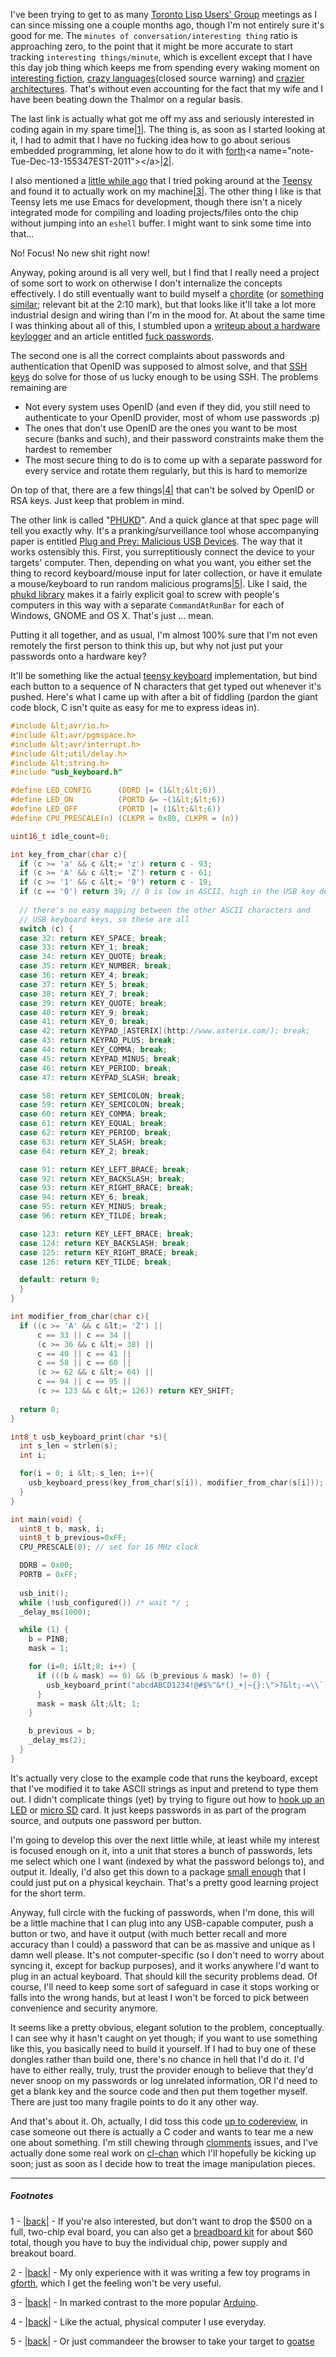 I've been trying to get to as many [Toronto Lisp Users' Group](http://www.lisptoronto.org/past-meetings/discussion-meeting-november-2011) meetings as I can since missing one a couple months ago, though I'm not entirely sure it's good for me. The `minutes of conversation/interesting thing` ratio is approaching zero, to the point that it might be more accurate to start tracking `interesting things/minute`, which is excellent except that I have this day job thing which keeps me from spending every waking moment on [interesting fiction](http://english.lem.pl/), [crazy languages](http://www.rebol.org/)(closed source warning) and [crazier architectures](http://www.greenarraychips.com/home/products/). That's without even accounting for the fact that my wife and I have been beating down the Thalmor on a regular basis.

The last link is actually what got me off my ass and seriously interested in coding again in my spare time<a name="note-Tue-Dec-13-155321EST-2011"></a>[|1|](#foot-Tue-Dec-13-155321EST-2011). The thing is, as soon as I started looking at it, I had to admit that I have no fucking idea how to go about serious embedded programming, let alone how to do it with [forth](http://en.wikipedia.org/wiki/Forth_(programming_language))<a name="note-Tue-Dec-13-155347EST-2011"></a>[|2|](#foot-Tue-Dec-13-155347EST-2011).

I also mentioned a [little while ago](http://langnostic.blogspot.com/2011/11/false-alarm-also-teensy.html) that I tried poking around at the [Teensy](http://www.pjrc.com/teensy/) and found it to actually work on my machine<a name="note-Tue-Dec-13-155401EST-2011"></a>[|3|](#foot-Tue-Dec-13-155401EST-2011). The other thing I like is that Teensy lets me use Emacs for development, though there isn't a nicely integrated mode for compiling and loading projects/files onto the chip without jumping into an `eshell` buffer. I might want to sink some time into that...

No! Focus! No new shit right now!

Anyway, poking around is all very well, but I find that I really need a project of some sort to work on otherwise I don't internalize the concepts effectively. I do still eventually want to build myself a [chordite](http://chordite.com/) (or [something similar](http://www.youtube.com/watch?v=URqYG-iMcTY); relevant bit at the 2:10 mark), but that looks like it'll take a lot more industrial design and wiring than I'm in the mood for. At about the same time I was thinking about all of this, I stumbled upon a [writeup about a hardware keylogger](http://www.irongeek.com/i.php?page=security/homemade-hardware-keylogger-phukd) and an article entitled [fuck passwords](http://me.veekun.com/blog/2011/12/04/fuck-passwords/).

The second one is all the correct complaints about passwords and authentication that OpenID was supposed to almost solve, and that [SSH keys](http://linuxproblem.org/art_9.html) do solve for those of us lucky enough to be using SSH. The problems remaining are


-   Not every system uses OpenID (and even if they did, you still need to authenticate to your OpenID provider, most of whom use passwords :p)
-   The ones that don't use OpenID are the ones you want to be most secure (banks and such), and their password constraints make them the hardest to remember
-   The most secure thing to do is to come up with a separate password for every service and rotate them regularly, but this is hard to memorize


On top of that, there are a few things<a name="note-Tue-Dec-13-155549EST-2011"></a>[|4|](#foot-Tue-Dec-13-155549EST-2011) that can't be solved by OpenID or RSA keys. Just keep that problem in mind.

The other link is called "[PHUKD](http://www.irongeek.com/i.php?page=security/homemade-hardware-keylogger-phukd)". And a quick glance at that spec page will tell you exactly why. It's a pranking/surveillance tool whose accompanying paper is entitled [Plug and Prey: Malicious USB Devices](http://www.irongeek.com/i.php?page=security/plug-and-prey-malicious-usb-devices). The way that it works ostensibly this. First, you surreptitiously connect the device to your targets' computer. Then, depending on what you want, you either set the thing to record keyboard/mouse input for later collection, or have it emulate a mouse/keyboard to run random malicious programs<a name="note-Tue-Dec-13-155701EST-2011"></a>[|5|](#foot-Tue-Dec-13-155701EST-2011). Like I said, the [phukd library](http://www.irongeek.com/i.php?page=security/programmable-hid-usb-keystroke-dongle#Programming_examples_and_my_PHUKD_library) makes it a fairly explicit goal to screw with people's computers in this way with a separate `CommandAtRunBar` for each of Windows, GNOME and OS X. That's just ... mean.

Putting it all together, and as usual, I'm almost 100% sure that I'm not even remotely the first person to think this up, but why not just put your passwords onto a hardware key?

It'll be something like the actual [teensy keyboard](http://www.pjrc.com/teensy/usb_keyboard.html) implementation, but bind each button to a sequence of N characters that get typed out whenever it's pushed. Here's what I came up with after a bit of fiddling (pardon the giant code block, C isn't quite as easy for me to express ideas in).

```c
#include &lt;avr/io.h>
#include &lt;avr/pgmspace.h>
#include &lt;avr/interrupt.h>
#include &lt;util/delay.h>
#include &lt;string.h>
#include "usb_keyboard.h"

#define LED_CONFIG      (DDRD |= (1&lt;&lt;6))
#define LED_ON          (PORTD &= ~(1&lt;&lt;6))
#define LED_OFF         (PORTD |= (1&lt;&lt;6))
#define CPU_PRESCALE(n) (CLKPR = 0x80, CLKPR = (n))

uint16_t idle_count=0;

int key_from_char(char c){
  if (c >= 'a' && c &lt;= 'z') return c - 93;
  if (c >= 'A' && c &lt;= 'Z') return c - 61;
  if (c >= '1' && c &lt;= '9') return c - 19;
  if (c == '0') return 39; // 0 is low in ASCII, high in the USB key definition
 
  // there's no easy mapping between the other ASCII characters and 
  // USB keyboard keys, so these are all 
  switch (c) {
  case 32: return KEY_SPACE; break;
  case 33: return KEY_1; break;
  case 34: return KEY_QUOTE; break;
  case 35: return KEY_NUMBER; break;
  case 36: return KEY_4; break;
  case 37: return KEY_5; break;
  case 38: return KEY_7; break;
  case 39: return KEY_QUOTE; break;
  case 40: return KEY_9; break;
  case 41: return KEY_0; break;
  case 42: return KEYPAD_[ASTERIX](http://www.asterix.com/); break;
  case 43: return KEYPAD_PLUS; break;
  case 44: return KEY_COMMA; break;
  case 45: return KEYPAD_MINUS; break;
  case 46: return KEY_PERIOD; break;
  case 47: return KEYPAD_SLASH; break;

  case 58: return KEY_SEMICOLON; break;
  case 59: return KEY_SEMICOLON; break;
  case 60: return KEY_COMMA; break;
  case 61: return KEY_EQUAL; break;
  case 62: return KEY_PERIOD; break;
  case 63: return KEY_SLASH; break;
  case 64: return KEY_2; break;

  case 91: return KEY_LEFT_BRACE; break;
  case 92: return KEY_BACKSLASH; break;
  case 93: return KEY_RIGHT_BRACE; break;
  case 94: return KEY_6; break;
  case 95: return KEY_MINUS; break;
  case 96: return KEY_TILDE; break;

  case 123: return KEY_LEFT_BRACE; break;
  case 124: return KEY_BACKSLASH; break;
  case 125: return KEY_RIGHT_BRACE; break;
  case 126: return KEY_TILDE; break;

  default: return 0;
  }
}

int modifier_from_char(char c){
  if ((c >= 'A' && c &lt;= 'Z') ||
      c == 33 || c == 34 ||
      (c >= 36 && c &lt;= 38) ||
      c == 40 || c == 41 ||
      c == 58 || c == 60 ||
      (c >= 62 && c &lt;= 64) ||
      c == 94 || c == 95 ||
      (c >= 123 && c &lt;= 126)) return KEY_SHIFT;
  
  return 0;
}

int8_t usb_keyboard_print(char *s){
  int s_len = strlen(s);
  int i;

  for(i = 0; i &lt; s_len; i++){
    usb_keyboard_press(key_from_char(s[i]), modifier_from_char(s[i]));
  }
}

int main(void) {
  uint8_t b, mask, i;
  uint8_t b_previous=0xFF;
  CPU_PRESCALE(0); // set for 16 MHz clock

  DDRB = 0x00;
  PORTB = 0xFF;
 
  usb_init();
  while (!usb_configured()) /* wait */ ;
  _delay_ms(1000);

  while (1) {
    b = PINB;
    mask = 1;

    for (i=0; i&lt;8; i++) {
      if (((b & mask) == 0) && (b_previous & mask) != 0) {
        usb_keyboard_print("abcdABCD1234!@#$%^&*()_+|~{}:\">?&lt;-=\\`[];',./");
      }
      mask = mask &lt;&lt; 1;
    }

    b_previous = b;
    _delay_ms(2);
  }
}
```

<!-- " -->

It's actually very close to the example code that runs the keyboard, except that I've modified it to take ASCII strings as input and pretend to type them out. I didn't complicate things (yet) by trying to figure out how to [hook up an LED](http://www.dorkbotpdx.org/blog/spacewrench/cool_thing_with_broken_teensy) or [micro SD](http://www.pjrc.com/teensy/sd_adaptor.html) card. It just keeps passwords in as part of the program source, and outputs one password per button.

I'm going to develop this over the next little while, at least while my interest is focused enough on it, into a unit that stores a bunch of passwords, lets me select which one I want (indexed by what the password belongs to), and output it. Ideally, I'd also get this down to a package [small enough](http://www.irongeek.com/i.php?page=security/programmable-hid-usb-keystroke-dongle) that I could just put on a physical keychain. That's a pretty good learning project for the short term.

Anyway, full circle with the fucking of passwords, when I'm done, this will be a little machine that I can plug into any USB-capable computer, push a button or two, and have it output (with much better recall and more accuracy than I could) a password that can be as massive and unique as I damn well please. It's not computer-specific (so I don't need to worry about syncing it, except for backup purposes), and it works anywhere I'd want to plug in an actual keyboard. That should kill the security problems dead. Of course, I'll need to keep some sort of safeguard in case it stops working or falls into the wrong hands, but at least I won't be forced to pick between convenience and security anymore.

It seems like a pretty obvious, elegant solution to the problem, conceptually. I can see why it hasn't caught on yet though; if you want to use something like this, you basically need to build it yourself. If I had to buy one of these dongles rather than build one, there's no chance in hell that I'd do it. I'd have to either really, truly, trust the provider enough to believe that they'd never snoop on my passwords or log unrelated information, OR I'd need to get a blank key and the source code and then put them together myself. There are just too many fragile points to do it any other way.

And that's about it. Oh, actually, I did toss this code [up to codereview](http://codereview.stackexchange.com/questions/6796/keyboard-printing-with-teensy), in case someone out there is actually a C coder and wants to tear me a new one about something. I'm still chewing through [clomments](https://github.com/Inaimathi/clomments) issues, and I've actually done some real work on [cl-chan](http://langnostic.blogspot.com/2011/08/cl-chan-clsql-and-hunchentoot-crash.html) which I'll hopefully be kicking up soon; just as soon as I decide how to treat the image manipulation pieces.

* * *
##### Footnotes

1 - <a name="foot-Tue-Dec-13-155321EST-2011"></a>[|back|](#note-Tue-Dec-13-155321EST-2011) -  If you're also interested, but don't want to drop the $500 on a full, two-chip eval board, you can also get a [breadboard kit](http://www.greenarraychips.com/home/documents/budget.html) for about $60 total, though you have to buy the individual chip, power supply and breakout board.

2 - <a name="foot-Tue-Dec-13-155347EST-2011"></a>[|back|](#note-Tue-Dec-13-155347EST-2011) -  My only experience with it was writing a few toy programs in [gforth](http://www.gnu.org/s/gforth/), which I get the feeling won't be very useful.


3 - <a name="foot-Tue-Dec-13-155401EST-2011"></a>[|back|](#note-Tue-Dec-13-155401EST-2011) -  In marked contrast to the more popular [Arduino](http://www.arduino.cc/).


4 - <a name="foot-Tue-Dec-13-155549EST-2011"></a>[|back|](#note-Tue-Dec-13-155549EST-2011) -  Like the actual, physical computer I use everyday.


5 - <a name="foot-Tue-Dec-13-155701EST-2011"></a>[|back|](#note-Tue-Dec-13-155701EST-2011) - Or just commandeer the browser to take your target to [goatse](http://www.youtube.com/watch?v=dQw4w9WgXcQ)

